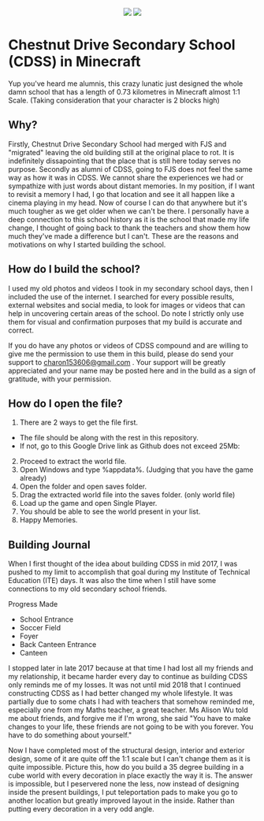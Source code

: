   <p align="center">
  <img src="https://scontent.fsin9-2.fna.fbcdn.net/v/t1.18169-9/1623292_1450443151907269_5515624249546802743_n.png?_nc_cat=103&ccb=1-5&_nc_sid=09cbfe&_nc_ohc=wEbtQfUuMe4AX9pre8t&_nc_ht=scontent.fsin9-2.fna&oh=00_AT_XtjyAFpowAFMelFAxJ75jtbS-Q58cd2NaAHKNR1F4hA&oe=624E764E" />
  
  <img src="https://scontent.fsin9-2.fna.fbcdn.net/v/t31.18172-8/10499492_1450183508599900_8232573160863887219_o.jpg?_nc_cat=106&ccb=1-5&_nc_sid=e3f864&_nc_ohc=4mIJ2u4JhfgAX_JHxRz&_nc_ht=scontent.fsin9-2.fna&oh=00_AT8sdEX3JFKibIQafSNPoAGUnjVSUYHa_BaY8zcsEsLiZw&oe=6250155F" />

# Chestnut Drive Secondary School (CDSS) in Minecraft
Yup you've heard me alumnis, this crazy lunatic just designed the whole damn school that has a length of 0.73 kilometres in Minecraft almost 1:1 Scale. (Taking consideration that your character is 2 blocks high)

## Why?
  Firstly, Chestnut Drive Secondary School had merged with FJS and "migrated" leaving the old building still at the original place to rot. It is indefinitely dissapointing that the place that is still here today serves no purpose. Secondly as alumni of CDSS, going to FJS does not feel the same way as how it was in CDSS. We cannot share the experiences we had or sympathize with just words about distant memories. In my position, if I want to revisit a memory I had, I go that location and see it all happen like a cinema playing in my head. Now of course I can do that anywhere but it's much tougher as we get older when we can't be there. I personally have a deep connection to this school history as it is the school that made my life change, I thought of going back to thank the teachers and show them how much they've made a difference but I can't. These are the reasons and motivations on why I started building the school.
  
## How do I build the school?

  I used my old photos and videos I took in my secondary school days, then I included the use of the internet. I searched for every possible results, external websites and social media, to look for images or videos that can help in uncovering certain areas of the school. Do note I strictly only use them for visual and confirmation purposes that my build is accurate and correct.
  
  If you do have any photos or videos of CDSS compound and are willing to give me the permission to use them in this build, please do send your support to charon153606@gmail.com . Your support will be greatly appreciated and your name may be posted here and in the build as a sign of gratitude, with your permission.
  
## How do I open the file?
  1. There are 2 ways to get the file first.
  * The file should be along with the rest in this repository.
  * If not, go to this Google Drive link as Github does not exceed 25Mb: 
  
  2. Proceed to extract the world file.
  3. Open Windows and type %appdata%. (Judging that you have the game already)
  4. Open the folder and open saves folder.
  5. Drag the extracted world file into the saves folder. (only world file)
  6. Load up the game and open Single Player.
  7. You should be able to see the world present in your list.
  8. Happy Memories.
  
## Building Journal
  When I first thought of the idea about building CDSS in mid 2017, I was pushed to my limit to accomplish that goal during my Institute of Technical Education (ITE) days. It was also the time when I still have some connections to my old secondary school friends.
  
  Progress Made
  * School Entrance
  * Soccer Field
  * Foyer
  * Back Canteen Entrance
  * Canteen
  
  I stopped later in late 2017 because at that time I had lost all my friends and my relationship, it became harder every day to continue as building CDSS only reminds me of my losses. It was not until mid 2018 that I continued constructing CDSS as I had better changed my whole lifestyle. It was partially due to some chats I had with teachers that somehow reminded me, especially one from my Maths teacher, a great teacher. Ms Alison Wu told me about friends, and forgive me if I'm wrong, she said "You have to make changes to your life, these friends are not going to be with you forever. You have to do something about yourself."
  
  Now I have completed most of the structural design, interior and exterior design, some of it are quite off the 1:1 scale but I can't change them as it is quite impossible. Picture this, how do you build a 35 degree building in a cube world with every decoration in place exactly the way it is. The answer is impossible, but I peservered none the less, now instead of designing inside the present buildings, I put teleportation pads to make you go to another location but greatly improved layout in the inside. Rather than putting every decoration in a very odd angle.
